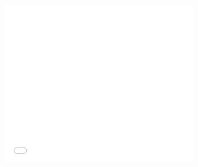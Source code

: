 <iframe height='423' scrolling='no' title='Pie Chart (w/ Tooltips)' src='//codepen.io/team/carbon/embed/pWorJz/?height=423&theme-id=30962&default-tab=result&embed-version=2' frameborder='no' allowtransparency='true' allowfullscreen='true' style='width: 100%;'>See the Pen <a href='https://codepen.io/team/carbon/pen/pWorJz/'>Pie Chart (w/ Tooltips)</a> by Carbon Design System (<a href='https://codepen.io/carbon'>@carbon</a>) on <a href='https://codepen.io'>CodePen</a>.
</iframe>
